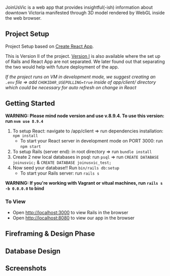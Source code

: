 JoinUsVic is a web app that provides insightful(-ish) information about downtown Victoria manifested through 3D model rendered by WebGL inside the web browser.

## Project Setup

Project Setup based on [Create React App](https://github.com/facebook/create-react-app).

This is Version II of the project. [Version I](https://github.com/yhfreeman/JoinUsVic-V1) is also available where the set up of Rails and React App are not separated. We later found out that separating the two would help with future deployment of the app. 

*If the project runs on VM in development mode, we suggest creating an `.env` file => add `CHOKIDAR_USEPOLLING=true` inside of app/client/ directory which could be necessary for auto refresh on change in React*

## Getting Started

**WARNING: Please mind node version and use v.8.9.4. To use this version: run `nvm use 8.9.4`**

1. To setup React: navigate to /app/client => run dependencies installation: `npm install`
    - To start your React server in development mode on PORT 3000: run `npm start`
2. To setup Rails (server end): in root directory => run `bundle install`
3. Create 2 new local databases in psql: run `psql` => run `CREATE DATABASE joinusvic;` & `CREATE DATABASE joinusvic_test;`
4. Now seed your database!! Run `bin/rails db:setup`
    - To start your Rails server: run `rails s`

**WARNING: If you're working with Vagrant or vitual machines, run `rails s -b 0.0.0.0` to bind**

### To View
  * Open [http://localhost:3000](http://localhost:3000) to view Rails in the browser
  * Open [http://localhost:8080](http://localhost:8080) to view our app in the browser

## Fireframing & Design Phase

## Database Design

## Screenshots

